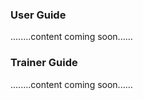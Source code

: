 
### User Guide
........content coming soon......
### Trainer Guide
........content coming soon......